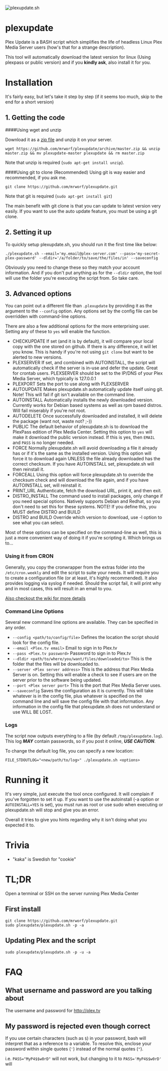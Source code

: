 ![plexupdate.sh](http://i.imgur.com/ThY5Rvl.png "plexupdate")
# plexupdate

Plex Update is a BASH script which simplifies the life of headless Linux Plex Media Server users (how's that for a strange description).

This tool will automatically download the latest version for linux (Using plexpass or public version) and if you **kindly ask**, also install it for you.

# Installation

It's fairly easy, but let's take it step by step (if it seems too much, skip to the end for a short version)

## 1. Getting the code

####Using wget and unzip

Download it as a [zip file](https://github.com/mrworf/plexupdate/archive/master.zip) and unzip it on your server.
```
wget https://github.com/mrworf/plexupdate/archive/master.zip && unzip master.zip && mv plexupdate-master plexupdate && rm master.zip
```
Note that unzip is required (`sudo apt-get install unzip`).

####Using git to clone (Recommended)
Using git is way easier and recommended, if you ask me.
```
git clone https://github.com/mrworf/plexupdate.git
```
Note that git is required (`sudo apt-get install git`)

The main benefit with git clone is that you can update to latest version very easily. If you want to use the auto update feature, you must be using a git clone.

## 2. Setting it up

To quickly setup plexupdate.sh, you should run it the first time like below:

```
./plexupdate.sh --email='my.email@plex-server.com' --pass='my-secret-plex-password' --dldir='/a/folder/to/save/the/files/in' --saveconfig
```

Obviously you need to change these so they match your account information. And if you don't put anything as for the ```--dldir``` option, the tool will use the folder you're executing the script from. So take care.

## 3. Advanced options

You can point out a different file than ```.plexupdate``` by providing it as the argument to the ```--config``` option. Any options set by the config file can be overridden with command-line options.

There are also a few additional options for the more enterprising user. Setting any of these to `yes` will enable the function.

- CHECKUPDATE
  If set (and it is by default), it will compare your local copy with the one stored on github. If there is any difference, it will let you know. This is handy if you're not using ```git clone``` but want to be alerted to new versions.
- PLEXSERVER
  If set, and combined with AUTOINSTALL, the script will automatically check if the server is in-use and defer the update. Great for crontab users. PLEXSERVER should be set to the IP/DNS of your Plex Media Server, which typically is 127.0.0.1
- PLEXPORT
  Sets the port to use along with PLEXSERVER
- AUTOUPDATE
  Makes plexupdate.sh automatically update itself using git. Note! This will fail if git isn't available on the command line.
- AUTOINSTALL
  Automatically installs the newly downloaded version. Currently works for Debian based systems as well as rpm based distros. Will fail miserably if you're not root.
- AUTODELETE
  Once successfully downloaded and installed, it will delete the package (want not, waste not? ;-))
- PUBLIC
  The default behavior of plexupdate.sh is to download the PlexPass edition of Plex Media Center. Setting this option to `yes` will make it download the public version instead. If this is yes, then `EMAIL` and `PASS` is no longer needed.
- FORCE
  Normally plexupdate.sh will avoid downloading a file it already has or if it's the same as the installed version. Using this option will force it to download again UNLESS the file already downloaded has the correct checksum. If you have AUTOINSTALL set, plexupdate.sh will then reinstall it.
- FORCEALL
  Using this option will force plexupdate.sh to override the checksum check and will download the file again, and if you have AUTOINSTALL set, will reinstall it.
- PRINT_URL
  Authenticate, fetch the download URL, print it, and then exit.
- DISTRO_INSTALL
  The command used to install packages, only change if you need special options. Natively supports Debian and Redhat, so you don't need to set this for these systems.
  NOTE! If you define this, you MUST define DISTRO and BUILD
- DISTRO and BUILD
  Override which version to download, use -l option to see what you can select.

Most of these options can be specified on the command-line as well, this is just a more convenient way of doing it if you're scripting it. Which brings us to...

### Using it from CRON

Generally, you copy the cronwrapper from the extras folder into the ```/etc/cron.weekly``` and edit the script to suite your needs. It  will require you to create a configuration file (or at least, it's highly recommended). It also provides logging via syslog if needed. Should the script fail, it will print why and in most cases, this will result in an email to you.

[Also checkout the wiki for more details](https://github.com/mrworf/plexupdate/wiki/Ubuntu%3A-Run-plexupdate.sh-from-cron)

### Command Line Options

Several new command line options are available. They can be specified in any order.

- ```--config <path/to/config/file>```
  Defines the location the script should look for the config file.
- ```--email <Plex.tv email>```
  Email to sign in to Plex.tv
- ```--pass <Plex.tv password>```
  Password to sign in to Plex.tv
- ```--dldir <path/to/where/you/want/files/downloaded/to>```
  This is the folder that the files will be downloaded to.
- ```--server <Plex server address>```
  This is the address that Plex Media Server is on. Setting this will enable a check to see if users are on the server prior to the software being updated.
- ```--port <Plex server port>```
  This is the port that Plex Media Server uses.
- ```--saveconfig```
  Saves the configuration as it is currently. This will take whatever is in the config file, plus whatever is specified on the command line and will save the config file with that information. Any information in the config file that plexupdate.sh does not understand or use WILL BE LOST.

### Logs

The script now outputs everything to a file (by default `/tmp/plexupdate.log`). This log ***MAY*** contain passwords, so if you post it online, ***USE CAUTION***.

To change the default log file, you can specify a new location:

```FILE_STDOUTLOG="<new/path/to/log>" ./plexupdate.sh <options>```

# Running it

It's very simple, just execute the tool once configured. It will complain if you've forgotten to set it up. If you want to use the autoinstall (-a option or `AUTOINSTALL=YES` is set), you must run as root or use sudo when executing or plexupdate.sh will stop and give you an error.

Overall it tries to give you hints regarding why it isn't doing what you expected it to.

# Trivia

- "kaka" is Swedish for "cookie"

# TL;DR
Open a terminal or SSH on the server running Plex Media Center
## First install
```
git clone https://github.com/mrworf/plexupdate.git
sudo plexupdate/plexupdate.sh -p -a
```
## Updating Plex and the script
```
sudo plexupdate/plexupdate.sh -p -u -a
```

# FAQ

## What username and password are you talking about

The username and password for http://plex.tv

## My password is rejected even though correct

If you use certain characters (such as `$`) in your password, bash will interpret that as a reference to a variable. To resolve this, enclose your password within single quotes (`'`) instead of the normal quotes (`"`).

i.e. `PASS="MyP4$$w0rD"` will not work, but changing to it to `PASS='MyP4$$w0rD'` will
